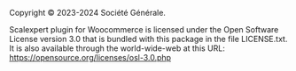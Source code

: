 Copyright © 2023-2024 Société Générale.

Scalexpert plugin for Woocommerce is licensed under the
Open Software License version 3.0 that is bundled with
this package in the file LICENSE.txt. It is also
available through the world-wide-web at this URL:
https://opensource.org/licenses/osl-3.0.php